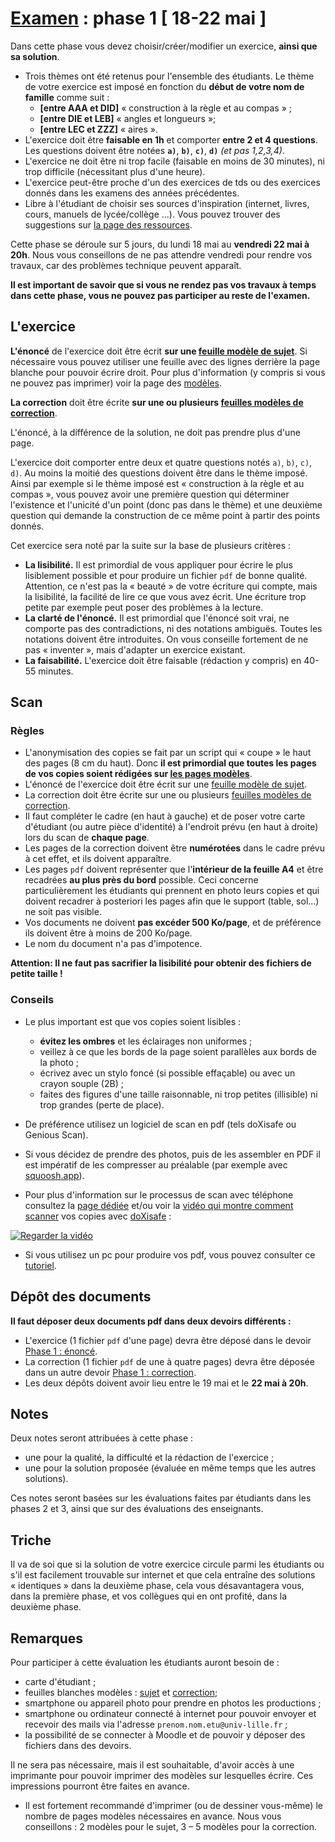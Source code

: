 # [Examen](../index.md) : phase 1 [ 18-22 mai ]

Dans cette phase vous devez choisir/créer/modifier un exercice, **ainsi que sa solution**.

- Trois thèmes ont été retenus pour l'ensemble des étudiants. Le thème de votre exercice est imposé en fonction du **début de votre nom de famille** comme suit :
    - **[entre AAA et DID]** « construction à la règle et au compas » ;
    - **[entre DIE et LEB]** « angles et longueurs »;
    - **[entre LEC et ZZZ]** « aires ».
- L'exercice doit être **faisable en 1h** et comporter **entre 2 et 4 questions**. Les questions doivent être notées **`a)`**, **`b)`**, **`c)`**, **`d)`** *(et pas 1,2,3,4)*.
- L'exercice ne doit être ni trop facile (faisable en moins de 30 minutes), ni trop difficile (nécessitant plus d'une heure).
- L'exercice peut-être proche d'un des exercices de tds ou des exercices donnés dans les examens des années précédentes.
- Libre à l'étudiant de choisir ses sources d'inspiration (internet, livres, cours, manuels de lycée/collège \...). Vous pouvez trouver des suggestions sur [la page des ressources](ressources/).

Cette phase se déroule sur 5 jours, du lundi 18 mai au **vendredi 22 mai à 20h**. Nous vous conseillons de ne pas attendre vendredi pour rendre vos travaux, car des problèmes technique peuvent apparaît.

**Il est important de savoir que si vous ne rendez pas vos travaux à temps dans cette phase, vous ne pouvez pas participer au reste de l'examen.**

## L'exercice

**L'énoncé** de l'exercice doit être écrit **sur une [feuille modèle de sujet](https://ktzanev.github.io/m67lille/exam/templates/M67_Exam_phase1_sujet.pdf)**. Si nécessaire vous pouvez utiliser une feuille avec des lignes derrière la page blanche pour pouvoir écrire droit. Pour plus d'information (y compris si vous ne pouvez pas imprimer) voir la page des [modèles](https://ktzanev.github.io/m67lille/exam/templates).

**La correction** doit être écrite **sur une ou plusieurs [feuilles modèles de correction](https://ktzanev.github.io/m67lille/exam/templates/M67_Exam_phase1_correction.pdf)**.

L'énoncé, à la différence de la solution, ne doit pas prendre plus d'une page.

L'exercice doit comporter entre deux et quatre questions notés `a)`, `b)`, `c)`, `d)`. Au moins la moitié des questions doivent être dans le thème imposé. Ainsi par exemple si le thème imposé est « construction à la règle et au compas », vous pouvez avoir une première question qui déterminer l'existence et l'unicité d'un point (donc pas dans le thème) et une deuxième question qui demande la construction de ce même point à partir des points donnés.

Cet exercice sera noté par la suite sur la base de plusieurs critères :
- **La lisibilité.** Il est primordial de vous appliquer pour écrire le plus lisiblement possible et pour produire un fichier `pdf` de bonne qualité. Attention, ce n'est pas la « beauté » de votre écriture qui compte, mais la lisibilité, la facilité de lire ce que vous avez écrit. Une écriture trop petite par exemple peut poser des problèmes à la lecture.
- **La clarté de l'énoncé.** Il est primordial que l'énoncé soit vrai, ne comporte pas des contradictions, ni des notations ambiguës. Toutes les notations doivent être introduites. On vous conseille fortement de ne pas « inventer », mais d'adapter un exercice existant.
- **La faisabilité.** L'exercice doit être faisable (rédaction y compris) en 40-55 minutes.

## Scan

### Règles

- L'anonymisation des copies se fait par un script qui « coupe » le haut des pages (8 cm du haut). Donc **il est primordial que toutes les pages de vos copies soient rédigées sur [les pages modèles](https://ktzanev.github.io/m67lille/exam/templates/)**.
- L'énoncé de l'exercice doit être écrit sur une [feuille modèle de sujet](https://ktzanev.github.io/m67lille/exam/templates/M67_Exam_phase1_sujet.pdf).
- La correction doit être écrite sur une ou plusieurs [feuilles modèles de correction](https://ktzanev.github.io/m67lille/exam/templates/M67_Exam_phase1_correction.pdf).
- Il faut compléter le cadre (en haut à gauche) et de poser votre carte d'étudiant (ou autre pièce d'identité) à l'endroit prévu (en haut à droite) lors du scan de **chaque page**.
- Les pages de la correction doivent être **numérotées** dans le cadre prévu à cet effet, et ils doivent apparaître.
- Les pages `pdf` doivent représenter que l'**intérieur de la feuille A4** et être recadrées **au plus près du bord** possible. Ceci concerne particulièrement les étudiants qui prennent en photo leurs copies et qui doivent recadrer à posteriori les pages afin que le support (table, sol...) ne soit pas visible.
- Vos documents ne doivent **pas excéder 500 Ko/page**, et de préférence ils doivent être à moins de 200 Ko/page.
- Le nom du document n'a pas d'impotence.

**Attention: Il ne faut pas sacrifier la lisibilité pour obtenir des fichiers de petite taille !**

### Conseils

- Le plus important est que vos copies soient lisibles :
    - **évitez les ombres** et les éclairages non uniformes ;
    - veillez à ce que les bords de la page soient parallèles aux bords de la photo ;
    - écrivez avec un stylo foncé (si possible effaçable) ou avec un crayon souple (2B) ;
    - faites des figures d'une taille raisonnable, ni trop petites (illisible) ni trop grandes (perte de place).

- De préférence utilisez un logiciel de scan en pdf (tels doXisafe ou Genious Scan).
- Si vous décidez de prendre des photos, puis de les assembler en PDF il est impératif de les compresser au préalable (par exemple avec [squoosh.app](https://squoosh.app/)).
- Pour plus d'information sur le processus de scan avec téléphone consultez la [page dédiée](https://labopp-info.pages.math.cnrs.fr/e-learning/post/2020-04-17-kroum-scan/) et/ou voir la [vidéo qui montre comment scanner](https://youtu.be/buC1FzO00pc) vos copies avec [doXisafe](https://play.google.com/store/apps/details?id=de.cib.doxisafe.android) :

[![Regarder la vidéo](https://i.imgur.com/NWJOPw8.png)](https://youtu.be/buC1FzO00pc)

- Si vous utilisez un pc pour produire vos pdf, vous pouvez consulter ce [tutoriel](https://labopp-info.pages.math.cnrs.fr/e-learning/post/2020-05-13-kroum-jpg2pdf-pc/).

## Dépôt des documents

**Il faut déposer deux documents pdf dans deux devoirs différents :**

- L'exercice (1 fichier `pdf` d'une page) devra être déposé dans le devoir [Phase 1 : énoncé](https://moodle.univ-lille.fr/course/view.php?id=10662).
- La correction (1 fichier `pdf` de une à quatre pages) devra être déposée dans un autre devoir [Phase 1 : correction](https://moodle.univ-lille.fr/course/view.php?id=10662).
- Les deux dépôts doivent avoir lieu entre le 19 mai et le **22 mai à 20h**.

## Notes

Deux notes seront attribuées à cette phase :
- une pour la qualité, la difficulté et la rédaction de l'exercice ;
- une pour la solution proposée (évaluée en même temps que les autres solutions).

Ces notes seront basées sur les évaluations faites par étudiants dans les phases 2 et 3, ainsi que sur des évaluations des enseignants.

## Triche

Il va de soi que si la solution de votre exercice circule parmi les étudiants ou s'il est facilement trouvable sur internet et que cela entraîne des solutions « identiques » dans la deuxième phase, cela vous désavantagera vous, dans la première phase, et vos collègues qui en ont profité, dans la deuxième phase.

## Remarques

Pour participer à cette évaluation les étudiants auront besoin de :
- carte d'étudiant ;
- feuilles blanches modèles : [sujet](https://ktzanev.github.io/m67lille/exam/templates/M67_Exam_phase1_sujet.pdf) et [correction](https://ktzanev.github.io/m67lille/exam/templates/M67_Exam_phase1_correction.pdf);
- smartphone ou appareil photo pour prendre en photos les productions ;
- smartphone ou ordinateur connecté à internet pour pouvoir envoyer et recevoir des mails via l'adresse `prenom.nom.etu@univ-lille.fr` ;
- la possibilité de se connecter à Moodle et de pouvoir y déposer des fichiers dans des devoirs.

Il ne sera pas nécessaire, mais il est souhaitable, d'avoir accès à une imprimante pour pouvoir imprimer des modèles sur lesquelles écrire. Ces impressions pourront être faites en avance.
- Il est fortement recommandé d'imprimer (ou de dessiner vous-même) le nombre de pages modèles nécessaires en avance. Nous vous conseillons : 2 modèles pour le sujet, 3 – 5 modèles pour la correction.
